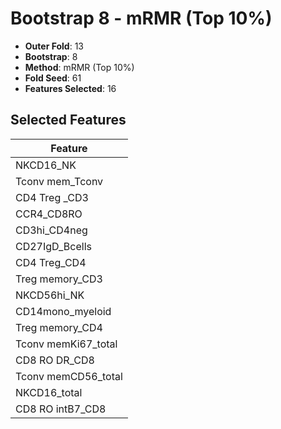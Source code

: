 # Bootstrap 8 - mRMR (Top 10%)

- **Outer Fold**: 13
- **Bootstrap**: 8
- **Method**: mRMR (Top 10%)
- **Fold Seed**: 61
- **Features Selected**: 16

## Selected Features

| Feature |
|---------|
| NKCD16_NK |
| Tconv mem_Tconv |
| CD4 Treg _CD3 |
| CCR4_CD8RO |
| CD3hi_CD4neg |
| CD27IgD_Bcells |
| CD4 Treg_CD4 |
| Treg memory_CD3 |
| NKCD56hi_NK |
| CD14mono_myeloid |
| Treg memory_CD4 |
| Tconv memKi67_total |
| CD8 RO DR_CD8 |
| Tconv memCD56_total |
| NKCD16_total |
| CD8 RO intB7_CD8 |
